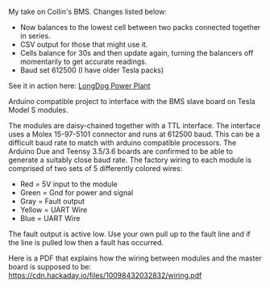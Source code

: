 My take on Collin's BMS. Changes listed below:

- Now balances to the lowest cell between two packs connected together in series.
- CSV output for those that might use it.
- Cells balance for 30s and then update again, turning the balancers off momentarily to get accurate readings.
- Baud set 612500 (I have older Tesla packs)

See it in action here: <a href="http://longdogpowerplant.com/">LongDog Power Plant</a>

Arduino compatible project to interface with the BMS slave 
board on Tesla Model S modules.

The modules are daisy-chained together with a TTL interface.
The interface uses a Molex 15-97-5101 connector and runs at
612500 baud. This can be a difficult baud rate to match with
arduino compatible processors. The Arduino Due and Teensy
3.5/3.6 boards are confirmed to be able to generate a suitably
close baud rate. The factory wiring to each module is comprised
of two sets of 5 differently colored wires:

* Red = 5V input to the module
* Green = Gnd for power and signal
* Gray = Fault output
* Yellow = UART Wire
* Blue = UART Wire

The fault output is active low. Use your own pull up to the fault line and if the line is pulled low then a fault has occurred.

Here is a PDF that explains how the wiring between modules and the master board is supposed to be:
https://cdn.hackaday.io/files/10098432032832/wiring.pdf
